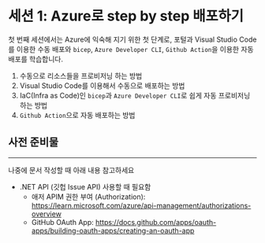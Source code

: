 # 세션 1: Azure로 step by step 배포하기

첫 번째 세션에서는 Azure에 익숙해 지기 위한 첫 단계로, 포털과 Visual Studio Code를 이용한 수동 배포와 `bicep`, `Azure Developer CLI`, `Github Action`을 이용한 자동 배포를 학습합니다.

1. 수동으로 리소스들을 프로비저닝 하는 방법
2. Visual Studio Code를 이용해서 수동으로 배포하는 방법
3. IaC(Infra as Code)인 `bicep`과 `Azure Developer CLI`로 쉽게 자동 프로비저닝 하는 방법
4. `Github Action`으로 자동 배포하는 방법

## 사전 준비물


---

나중에 문서 작성할 때 아래 내용 참고하세요

- .NET API (깃헙 Issue API) 사용할 때 필요함
  - 애저 APIM 권한 부여 (Authorization): https://learn.microsoft.com/azure/api-management/authorizations-overview
  - GitHub OAuth App: https://docs.github.com/apps/oauth-apps/building-oauth-apps/creating-an-oauth-app

